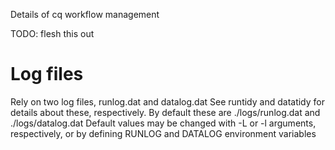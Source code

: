 Details of cq workflow management

TODO: flesh this out

# Log files

Rely on two log files, runlog.dat and datalog.dat
See runtidy and datatidy for details about these, respectively.
By default these are ./logs/runlog.dat and ./logs/datalog.dat
    Default values may be changed with -L or -l arguments, respectively,
    or by defining RUNLOG and DATALOG environment variables

